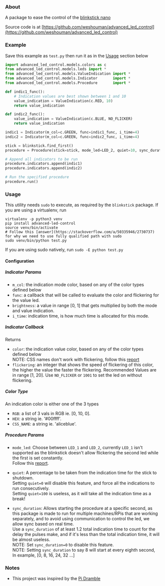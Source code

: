 ### About
A package to ease the control of the [blinkstick nano](https://www.blinkstick.com/products/blinkstick-nano)

Source code is at [https://github.com/weshouman/advanced_led_control](https://github.com/weshouman/advanced_led_control)

### Example
Save this example as ```test.py``` then run it as in the [Usage](#Usage) section below
```python
import advanced_led_control.models.colors as c
from advanced_led_control.models.leds import *
from advanced_led_control.models.ValueIndication import *
from advanced_led_control.models.Indicator       import *
from advanced_led_control.models.Procedure       import *

def indic1_func():
	# Indication values are best shown between 1 and 10
	value_indication = ValueIndication(c.RED, 10)
	return value_indication

def indic2_func():
	value_indication = ValueIndication(c.BLUE, NO_FLICKER)
	return value_indication

indic1 = Indicator(m_col=c.GREEN, func=indic1_func, i_time=4)
indic2 = Indicator(m_col=c.GREEN, func=indic2_func, i_time=4)

stick = blinkstick.find_first()
procedure = Procedure(stick=stick, mode_led=LED_2, quiet=10, sync_duration=10)

# Append all indicators to be run
procedure.indicators.append(indic1)
procedure.indicators.append(indic2)

# Run the specified procedure
procedure.run()
```

### Usage
This utility needs ```sudo``` to execute, as required by the ```blinkstick``` package.
If you are using a virtualenv, run
```
virtualenv -p python3 venv
pip install advanced-led-control
source venv/bin/activate
# Follow this [answer](https://stackoverflow.com/a/50335946/2730737) for why we need to use fully qualified path with sudo
sudo venv/bin/python test.py
```
If you are using sudo natively, run ```sudo -E python test.py```

#### Configuration
##### Indicator Params
- ```m_col```: the indication mode color, based on any of the color types defined below  
- ```func```: a callback that will be called to evaluate the color and flickering for the value led.
- ```brightness```: a value in range [0, 1] that gets multiplied by both the mode and value indication.
- ```i_time```: indication time, is how much time is allocated for this mode.

##### Indicator Callback
Returns
- ```color```: the indication value color, based on any of the color types defined below  
     NOTE: CSS names don't work with flickering, follow this [report](https://forums.blinkstick.com/t/python-api-colornames-not-working-with-pulse/1311?u=eng.walidshouman)
- ```flickering```: an integer that shows the speed of flickering of this color,
     the higher the value the faster the flickering.
     Recommended Values are in range [1, 20].
     Use ```NO_FLICKER``` or ```1001``` to set the led on without flickering.

##### Color Type
An indication color is either one of the 3 types
- ```RGB```: a list of 3 vals in RGB ie. [0, 10, 0].
- ```HEX```: a string ie. '#00ffff'.
- ```CSS_NAME```: a string ie. 'aliceblue'.

##### Procedure Params
- ```mode_led```: Choose between ```LED_1``` and ```LED_2```, currently ```LED_1``` isn't supported
     as the blinkstick doesn't allow flickering the second led
     while the first is set constantly.  
     Follow this [report](https://forums.blinkstick.com/t/cant-pulse-second-led-and-keep-first-on/1310?u=eng.walidshouman).

- ```quiet```: A percentage to be taken from the indication time for the stick to shutdown.  
     Setting ```quiet=0``` will disable this feature,
     and force all the indications to run consecutively.  
     Setting ```quiet=100``` is useless, as it will take all the indication time as a break!

- ```sync_duration```: Allows starting the procedure at a specific second,
    as this package is made to run for multiple machines/RPis that are working separately,
    and to avoid using communication to control the led,
    we allow sync based on real time.  
    Use a ```sync_duration``` of at least 1.2 total indication time to count for the
    delay the pulses make, and if it's less than the total indication time,
    it will be almost useless.  
    NOTE: Set ```sync_duration=0``` to disable this feature.  
    NOTE: Setting ```sync_duration``` to say 8 will start at every eighth second,
          In example, [0, 8, 16, 24, 32 ...]

### Notes
- This project was inspired by the [Pi Dramble](https://github.com/geerlingguy/raspberry-pi-dramble)
